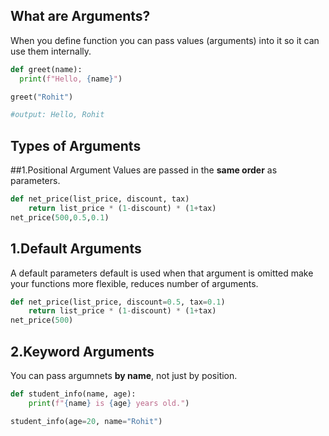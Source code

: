## What are Arguments?
When you define function you can pass values (arguments) into it so it can use them internally.

```python
def greet(name):
  print(f"Hello, {name}")

greet("Rohit")

#output: Hello, Rohit
```

## Types of Arguments


##1.Positional Argument
Values are passed in the **same order** as parameters.  
```python
def net_price(list_price, discount, tax)
    return list_price * (1-discount) * (1+tax)
net_price(500,0.5,0.1)
```

## 1.Default Arguments
A default parameters default is used when that argument is omitted make your functions more flexible, reduces number of arguments.
```python
def net_price(list_price, discount=0.5, tax=0.1)
    return list_price * (1-discount) * (1+tax)
net_price(500)
```

## 2.Keyword Arguments
You can pass argumnets **by name**, not just by position.
```python
def student_info(name, age):
    print(f"{name} is {age} years old.")

student_info(age=20, name="Rohit")
```
